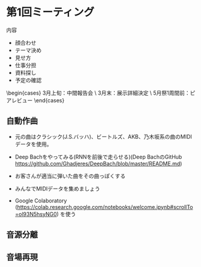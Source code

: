 # 第1回ミーティング

内容

- 顔合わせ
- テーマ決め
- 見せ方
- 仕事分担
- 資料探し
- 予定の確認

\begin{cases}
3月上旬：中間報告会 \\
3月末：展示詳細決定 \\
5月祭1周間前：ピアレビュー
\end{cases}

## 自動作曲

- 元の曲はクラシック(J.S.バッハ)、ビートルズ、AKB、乃木坂系の曲のMIDIデータを使用。

- Deep Bachをやってみる(RNNを前後で走らせる)(Deep BachのGitHub https://github.com/Ghadjeres/DeepBach/blob/master/README.md)

- お客さんが適当に弾いた曲をその曲っぽくする

- みんなでMIDIデータを集めましょう

- Google Colaboratory (https://colab.research.google.com/notebooks/welcome.ipynb#scrollTo=ol93N5hsyNG0) を使う

## 音源分離

## 音場再現 
